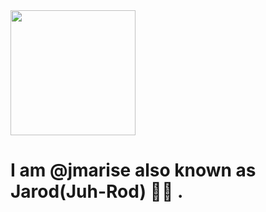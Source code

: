 <img src="https://drive.google.com/uc?authuser=0&id=1_AtPWJpqhy4YqEzYTkqjMbuW0bkNLB6a&export=download" width="200" height="200">

# I am @jmarise also known as Jarod(Juh-Rod) 👋🏾 . 

